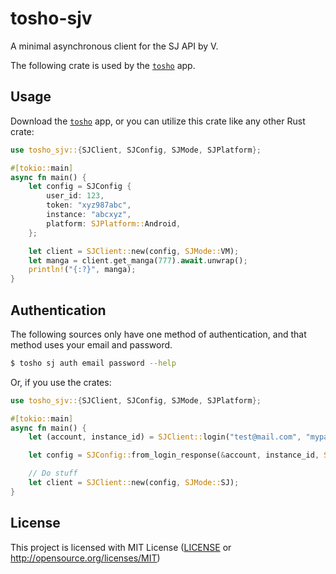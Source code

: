 # tosho-sjv

A minimal asynchronous client for the SJ API by V.

The following crate is used by the [`tosho`][tosho crates] app.

## Usage

Download the [`tosho`][tosho crates] app, or you can utilize this crate like any other Rust crate:

```rust
use tosho_sjv::{SJClient, SJConfig, SJMode, SJPlatform};

#[tokio::main]
async fn main() {
    let config = SJConfig {
        user_id: 123,
        token: "xyz987abc",
        instance: "abcxyz",
        platform: SJPlatform::Android,
    };

    let client = SJClient::new(config, SJMode::VM);
    let manga = client.get_manga(777).await.unwrap();
    println!("{:?}", manga);
}
```

## Authentication

The following sources only have one method of authentication, and that method uses your email and password.

```bash
$ tosho sj auth email password --help
```

Or, if you use the crates:

```rust
use tosho_sjv::{SJClient, SJConfig, SJMode, SJPlatform};

#[tokio::main]
async fn main() {
    let (account, instance_id) = SJClient::login("test@mail.com", "mypassword", SJMode::SJ, SJPlatform::Android).await.unwrap();

    let config = SJConfig::from_login_response(&account, instance_id, SJPlatform::Android);

    // Do stuff
    let client = SJClient::new(config, SJMode::SJ);
}
```

## License

This project is licensed with MIT License ([LICENSE](https://github.com/noaione/tosho-mango/blob/master/LICENSE) or http://opensource.org/licenses/MIT)

[tosho crates]: https://crates.io/crates/tosho